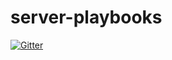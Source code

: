 # server-playbooks

[![Gitter](https://badges.gitter.im/Join%20Chat.svg)](https://gitter.im/ElasticOrange/server-playbooks?utm_source=badge&utm_medium=badge&utm_campaign=pr-badge&utm_content=badge)